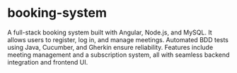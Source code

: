 # booking-system
A full-stack booking system built with Angular, Node.js, and MySQL. It allows users to register, log in, and manage meetings. Automated BDD tests using Java, Cucumber, and Gherkin ensure reliability. Features include meeting management and a subscription system, all with seamless backend integration and frontend UI.

